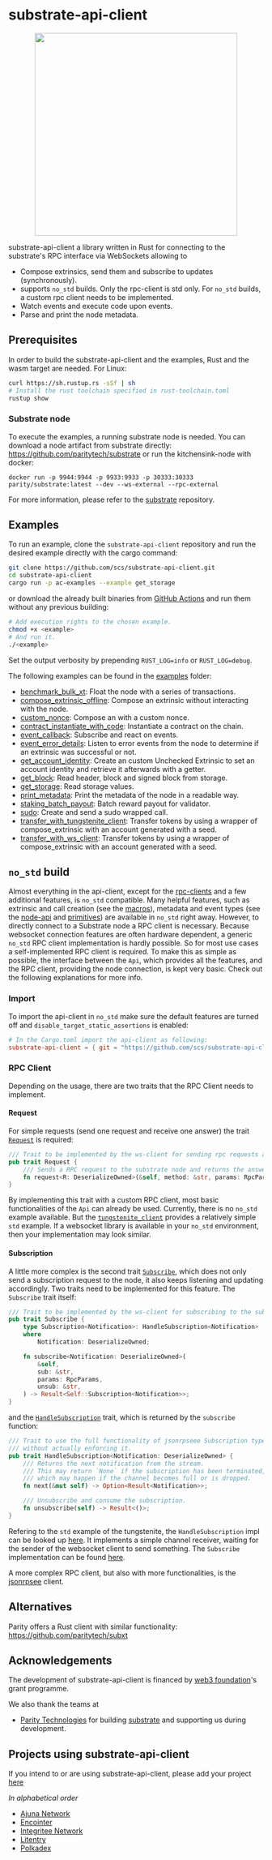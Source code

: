# substrate-api-client

<p align="center">
<img src=./web3_foundation_grants_badge_black.svg width = 400>
</p>

substrate-api-client a library written in Rust for connecting to the substrate's RPC interface via WebSockets allowing to

* Compose extrinsics, send them and subscribe to updates (synchronously).
* supports `no_std` builds. Only the rpc-client is std only. For `no_std` builds, a custom rpc client needs to be implemented.
* Watch events and execute code upon events.
* Parse and print the node metadata.

## Prerequisites

In order to build the substrate-api-client and the examples, Rust and the wasm target are needed. For Linux:
```bash
curl https://sh.rustup.rs -sSf | sh
# Install the rust toolchain specified in rust-toolchain.toml
rustup show
```
###  Substrate node

To execute the examples, a running substrate node is needed. You can download a node artifact from substrate directly: https://github.com/paritytech/substrate
or run the kitchensink-node with docker:

```
docker run -p 9944:9944 -p 9933:9933 -p 30333:30333 parity/substrate:latest --dev --ws-external --rpc-external
```

For more information, please refer to the [substrate](https://github.com/paritytech/substrate) repository.

## Examples

To run an example, clone the `substrate-api-client` repository and run the desired example directly with the cargo command:

```bash
git clone https://github.com/scs/substrate-api-client.git
cd substrate-api-client
cargo run -p ac-examples --example get_storage
```
or download the already built binaries from [GitHub Actions](https://github.com/scs/substrate-api-client/actions) and run them without any previous building:

```bash
# Add execution rights to the chosen example.
chmod +x <example>
# And run it.
./<example>
```


Set the output verbosity by prepending `RUST_LOG=info` or `RUST_LOG=debug`.

The following examples can be found in the [examples](/examples/examples) folder:

 * [benchmark_bulk_xt](/examples/examples/benchmark_bulk_xt.rs): Float the node with a series of transactions.
* [compose_extrinsic_offline](/examples/examples/compose_extrinsic_offline.rs): Compose an extrinsic without interacting with the node.
* [custom_nonce](/examples/examples/custom_nonce.rs): Compose an with a custom nonce.
* [contract_instantiate_with_code](/examples/examples/contract_instantiate_with_code.rs): Instantiate a contract on the chain.
* [event_callback](/examples/examples/event_callback.rs): Subscribe and react on events.
* [event_error_details](/examples/examples/event_error_details.rs): Listen to error events from the node to determine if an extrinsic was successful or not.
* [get_account_identity](/examples/examples/get_account_identit.rs): Create an custom Unchecked Extrinsic to set an account identity and retrieve it afterwards with a getter.
* [get_block](/examples/examples/get_block.rs): Read header, block and signed block from storage.
* [get_storage](/examples/examples/get_storage.rs): Read storage values.
* [print_metadata](/examples/examples/print_metadata.rs): Print the metadata of the node in a readable way.
* [staking_batch_payout](/src/examples/examples/staking_batch_payout.rs): Batch reward payout for validator.
* [sudo](/examples/examples/sudo.rs): Create and send a sudo wrapped call.
* [transfer_with_tungstenite_client](/examples/examples/transfer_with_tungstenite_client.rs): Transfer tokens by using a wrapper of compose_extrinsic with an account generated with a seed.
* [transfer_with_ws_client](/examples/examples/transfer_with_ws_client.rs): Transfer tokens by using a wrapper of compose_extrinsic with an account generated with a seed.

## `no_std` build
Almost everything in the api-client, except for the [rpc-clients](https://github.com/scs/substrate-api-client/tree/master/src/rpc) and a few additional features, is `no_std` compatible.
Many helpful features, such as extrinsic and call creation (see the [macros](https://github.com/scs/substrate-api-client/blob/master/compose-macros/src/lib.rs)), metadata and event types (see the [node-api](https://github.com/scs/substrate-api-client/tree/master/node-api/src) and [primitives](https://github.com/scs/substrate-api-client/tree/master/primitives/src)) are available in `no_std` right away. However, to directly connect to a Substrate node a RPC client is necessary. Because websocket connection features are often hardware dependent, a generic `no_std` RPC client implementation is hardly possible. So for most use cases a self-implemented RPC client is required. To make this as simple as possible, the interface between the `Api`, which provides all the features, and the RPC client, providing the node connection, is kept very basic. Check out the following explanations for more info.

### Import
To import the api-client in `no_std` make sure the default features are turned off and `disable_target_static_assertions` is enabled:
```toml
# In the Cargo.toml import the api-client as following:
substrate-api-client = { git = "https://github.com/scs/substrate-api-client.git", default-features = false, features = ["disable_target_static_assertions"] }

```
### RPC Client
Depending on the usage, there are two traits that the RPC Client needs to implement.

#### Request

For simple requests (send one request and receive one answer) the trait [`Request`](https://github.com/scs/substrate-api-client/blob/d0a875e70f688c8ae2ce641935189c6374bc0ced/src/rpc/mod.rs#L44-L48) is required:
```rust
/// Trait to be implemented by the ws-client for sending rpc requests and extrinsic.
pub trait Request {
	/// Sends a RPC request to the substrate node and returns the answer as string.
	fn request<R: DeserializeOwned>(&self, method: &str, params: RpcParams) -> Result<R>;
}
```
By implementing this trait with a custom RPC client, most basic functionalities of the `Api` can already be used.
Currently, there is no `no_std` example available. But the [`tungstenite_client`](https://github.com/scs/substrate-api-client/blob/d0a875e70f688c8ae2ce641935189c6374bc0ced/src/rpc/tungstenite_client/client.rs#L41-L64) provides a relatively simple `std` example. If a websocket library is available in your `no_std` environment, then your implementation may look similar.

#### Subscription
 A little more complex is the second trait [`Subscribe`](https://github.com/scs/substrate-api-client/blob/d0a875e70f688c8ae2ce641935189c6374bc0ced/src/rpc/mod.rs#L50-L62), which does not only send a subscription request to the node, it also keeps listening and updating accordingly.
Two traits need to be implemented for this feature.
The `Subscribe` trait itself:
```rust
/// Trait to be implemented by the ws-client for subscribing to the substrate node.
pub trait Subscribe {
	type Subscription<Notification>: HandleSubscription<Notification>
	where
		Notification: DeserializeOwned;

	fn subscribe<Notification: DeserializeOwned>(
		&self,
		sub: &str,
		params: RpcParams,
		unsub: &str,
	) -> Result<Self::Subscription<Notification>>;
}
```
and the [`HandleSubscription`](https://github.com/scs/substrate-api-client/blob/d0a875e70f688c8ae2ce641935189c6374bc0ced/src/rpc/mod.rs#L64-L78) trait, which is returned by the `subscribe` function:
```rust
/// Trait to use the full functionality of jsonrpseee Subscription type
/// without actually enforcing it.
pub trait HandleSubscription<Notification: DeserializeOwned> {
	/// Returns the next notification from the stream.
	/// This may return `None` if the subscription has been terminated,
	/// which may happen if the channel becomes full or is dropped.
	fn next(&mut self) -> Option<Result<Notification>>;

	/// Unsubscribe and consume the subscription.
	fn unsubscribe(self) -> Result<()>;
}
```
Refering to the `std` example of the tungstenite, the `HandleSubscription` impl can be looked up [here](https://github.com/scs/substrate-api-client/blob/d0a875e70f688c8ae2ce641935189c6374bc0ced/src/rpc/tungstenite_client/subscription.rs#L23-L54). It implements a simple channel receiver, waiting for the sender of the websocket client to send something.
The `Subscribe` implementation can be found [here](https://github.com/scs/substrate-api-client/blob/d0a875e70f688c8ae2ce641935189c6374bc0ced/src/rpc/tungstenite_client/client.rs#L66-L81).

A more complex RPC client, but also with more functionalities, is the [jsonrpsee](https://github.com/paritytech/jsonrpsee) client.

## Alternatives

Parity offers a Rust client with similar functionality: https://github.com/paritytech/subxt

## Acknowledgements

The development of substrate-api-client is financed by [web3 foundation](https://web3.foundation/)'s grant programme.

We also thank the teams at

* [Parity Technologies](https://www.parity.io/) for building [substrate](https://github.com/paritytech/substrate) and supporting us during development.

## Projects using substrate-api-client
If you intend to or are using substrate-api-client, please add your project [here](https://github.com/scs/substrate-api-client/edit/master/README.md)

_In alphabetical order_

- [Ajuna Network](https://github.com/ajuna-network)
- [Encointer](https://github.com/encointer)
- [Integritee Network](https://github.com/integritee-network)
- [Litentry](https://github.com/litentry)
- [Polkadex](https://github.com/Polkadex-Substrate)
